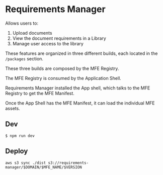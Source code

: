 # Requirements Manager

Allows users to:
1. Upload documents 
2. View the document requirements in a Library 
3. Manage user access to the library

These features are organized in three different builds, each located in the `/packages` section.

These three builds are composed by the MFE Registry.

The MFE Registry is consumed by the Application Shell.

Requirements Manager installed the App shell, which talks to the MFE Registry to get the MFE Manifest.

Once the App Shell has the MFE Manifest, it can load the individual MFE assets.

## Dev
```shell
$ npm run dev
```

## Deploy 

```shell
aws s3 sync ./dist s3://requirements-manager/$DOMAIN/$MFE_NAME/$VERSION
```
